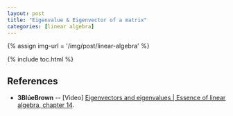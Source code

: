 ```yaml
---
layout: post
title: "Eigenvalue & Eigenvector of a matrix"
categories: [linear algebra]
---
```


{% assign img-url = '/img/post/linear-algebra' %}

{% include toc.html %}



## References

- **3BlúeBrown** -- [Video] [Eigenvectors and eigenvalues | Essence of linear algebra, chapter 14](https://www.youtube.com/watch?v=PFDu9oVAE-g).
